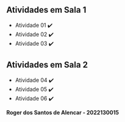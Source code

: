 ## Atividades em Sala 1

* Atividade 01 :heavy_check_mark:  
* Atividade 02 :heavy_check_mark:   
* Atividade 03 :heavy_check_mark:  

## Atividades em Sala 2

- Atividade 04 :heavy_check_mark:
- Atividade 05 :heavy_check_mark:
- Atividade 06 :heavy_check_mark:

**Roger dos Santos de Alencar - 2022130015**

